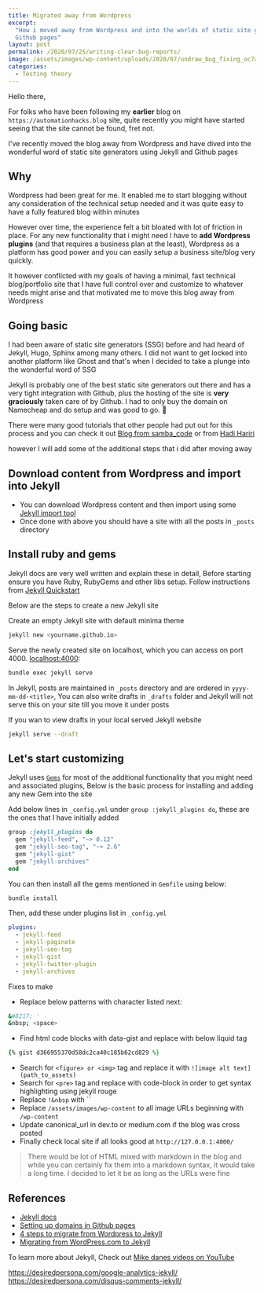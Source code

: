 ```yaml
---
title: Migrated away from Wordpress
excerpt:
  "How i moved away from Wordpress and into the worlds of static site generators with Jekyll and
  Github pages"
layout: post
permalink: /2020/07/25/writing-clear-bug-reports/
image: /assets/images/wp-content/uploads/2020/07/undraw_bug_fixing_oc7a.png
categories:
  - Testing theory
---
```


Hello there,

For folks who have been following my **earlier** blog on `https://automationhacks.blog` site, quite
recently you might have started seeing that the site cannot be found, fret not.

I've recently moved the blog away from Wordpress and have dived into the wonderful word of static
site generators using Jekyll and Github pages

## Why

Wordpress had been great for me. It enabled me to start blogging without any consideration of the
technical setup needed and it was quite easy to have a fully featured blog within minutes

However over time, the experience felt a bit bloated with lot of friction in place. For any new
functionality that i might need I have to **add Wordpress plugins** (and that requires a business
plan at the least), Wordpress as a platform has good power and you can easily setup a business
site/blog very quickly.

It however conflicted with my goals of having a minimal, fast technical blog/portfolio site that I
have full control over and customize to whatever needs might arise and that motivated me to move
this blog away from Wordpress

## Going basic

I had been aware of static site generators (SSG) before and had heard of Jekyll, Hugo, Sphinx among
many others. I did not want to get locked into another platform like Ghost and that's when I decided
to take a plunge into the wonderful word of SSG

Jekyll is probably one of the best static site generators out there and has a very tight integration
with Github, plus the hosting of the site is **very graciously** taken care of by Github. I had to
only buy the domain on Namecheap and do setup and was good to go. 🙌

There were many good tutorials that other people had put out for this process and you can check it
out [Blog from samba_code](https://dev.to/samba_code/migrating-a-blog-from-wordpress-to-jekyll-4flk)
or from [Hadi Hariri](https://hadihariri.com/2013/12/24/migrating-from-wordpress-to-jekyll/)

however I will add some of the additional steps that i did after moving away

## Download content from Wordpress and import into Jekyll

- You can download Wordpress content and then import using some
  [Jekyll import tool](https://import.jekyllrb.com/)
- Once done with above you should have a site with all the posts in `_posts` directory

## Install ruby and gems

Jekyll docs are very well written and explain these in detail, Before starting ensure you have Ruby,
RubyGems and other libs setup. Follow instructions from
[Jekyll Quickstart](https://jekyllrb.com/docs/)

Below are the steps to create a new Jekyll site

Create an empty Jekyll site with default minima theme

```zsh
jekyll new <yourname.github.io>
```

Serve the newly created site on localhost, which you can access on port 4000.
[localhost:4000](http://localhost:4000/):

```zsh
bundle exec jekyll serve
```

In Jekyll, posts are maintained in `_posts` directory and are ordered in `yyyy-mm-dd-<title>`, You
can also write drafts in `_drafts` folder and Jekyll will not serve this on your site till you move
it under posts

If you wan to view drafts in your local served Jekyll website

```zsh
jekyll serve --draft
```

## Let's start customizing

Jekyll uses [`Gems`](https://rubygems.org/) for most of the additional functionality that you might
need and associated plugins, Below is the basic process for installing and adding any new Gem into
the site

Add below lines in `_config.yml` under `group :jekyll_plugins do`, these are the ones that I have
initially added 

```ruby
group :jekyll_plugins do
  gem "jekyll-feed", "~> 0.12"
  gem "jekyll-seo-tag", "~> 2.6"
  gem "jekyll-gist"
  gem "jekyll-archives"
end
```

You can then install all the gems mentioned in `Gemfile` using below:

```zsh
bundle install
```

Then, add these under plugins list in `_config.yml`

```yml
plugins:
  - jekyll-feed
  - jekyll-paginate
  - jekyll-seo-tag
  - jekyll-gist
  - jekyll-twitter-plugin
  - jekyll-archives
```

Fixes to make

- Replace below patterns with character listed next:

```zsh
&#8217; '
&nbsp; <space>
```

- Find html code blocks with data-gist and replace with below liquid tag

```ruby
{% gist d366955370d58dc2ca40c185b62cd829 %}
```

- Search for `<figure> or <img>` tag and replace it with `![image alt text](path_to_assets)`
- Search for `<pre>` tag and replace with code-block in order to get syntax highlighting using
  jekyll rouge
- Replace `!&nbsp` with ``
- Replace `/assets/images/wp-content` to all image URLs beginning with `/wp-content`
- Update canonical_url in dev.to or medium.com if the blog was cross posted
- Finally check local site if all looks good at `http://127.0.0.1:4000/`

> There would be lot of HTML mixed with markdown in the blog and while you can certainly fix them
> into a markdown syntax, it would take a long time. I decided to let it be as long as the URLs were
> fine

## References

- [Jekyll docs](https://jekyllrb.com/docs/)
- [Setting up domains in Github pages](https://docs.github.com/en/github/working-with-github-pages/about-custom-domains-and-github-pages)
- [4 steps to migrate from Wordpress to Jekyll](https://blog.webjeda.com/wordpress-to-jekyll-migration/)
- [Migrating from WordPress.com to Jekyll](https://hadihariri.com/2013/12/24/migrating-from-wordpress-to-jekyll/)

To learn more about Jekyll, Check out
[Mike danes videos on YouTube](https://www.youtube.com/watch?v=T1itpPvFWHI&list=PLLAZ4kZ9dFpOPV5C5Ay0pHaa0RJFhcmcB)

https://desiredpersona.com/google-analytics-jekyll/
https://desiredpersona.com/disqus-comments-jekyll/
